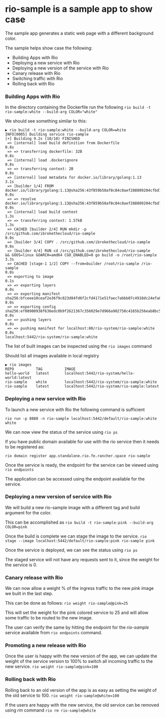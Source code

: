 # rio-sample is a sample app to show case

The sample app generates a static web page with a different background color.

The sample helps show case the following:

- Building Apps with Rio
- Deploying a new service with Rio
- Deploying a new version of the service with Rio
- Canary release with Rio
- Switching traffic with Rio
- Rolling back with Rio

### Building Apps with Rio
In the directory containing the Dockerfile run the following
`rio build -t rio-sample:white --build-arg COLOR="white"`

We should see something similar to this:
```
▶ rio build -t rio-sample:white --build-arg COLOR=white
INFO[0005] Building service rio-sample
[+] Building 9.2s (10/10) FINISHED
 => [internal] load build definition from Dockerfile                                                                                                                                                                                                                            0.8s
 => => transferring dockerfile: 32B                                                                                                                                                                                                                                             0.8s
 => [internal] load .dockerignore                                                                                                                                                                                                                                               0.8s
 => => transferring context: 2B                                                                                                                                                                                                                                                 0.8s
 => [internal] load metadata for docker.io/library/golang:1.13                                                                                                                                                                                                                  3.1s
 => [builder 1/4] FROM docker.io/library/golang:1.13@sha256:43f859b58af8c84c8aef288809204cfbd7cb88dbd4b0cf473dd4fb86693403ad                                                                                                                                                    0.0s
 => => resolve docker.io/library/golang:1.13@sha256:43f859b58af8c84c8aef288809204cfbd7cb88dbd4b0cf473dd4fb86693403ad                                                                                                                                                            0.0s
 => [internal] load build context                                                                                                                                                                                                                                               1.3s
 => => transferring context: 1.57kB                                                                                                                                                                                                                                             1.3s
 => CACHED [builder 2/4] RUN mkdir -p /src/github.com/ibrokethecloud/rio-sample                                                                                                                                                                                                 0.0s
 => [builder 3/4] COPY . /src/github.com/ibrokethecloud/rio-sample                                                                                                                                                                                                              0.0s
 => [builder 4/4] RUN cd /src/github.com/ibrokethecloud/rio-sample     && GOOS=linux GOARCH=amd64 CGO_ENABLED=0 go build -o /root/rio-sample                                                                                                                                    3.3s
 => CACHED [stage-1 1/2] COPY --from=builder /root/rio-sample /rio-sample                                                                                                                                                                                                       0.0s
 => exporting to image                                                                                                                                                                                                                                                          0.1s
 => => exporting layers                                                                                                                                                                                                                                                         0.0s
 => => exporting manifest sha256:bfceee10ceaf2e36f9c823d84fd6f2cfd4171e51faec7abbb07c4918dc24efa8                                                                                                                                                                               0.0s
 => => exporting config sha256:ef08900938f636edc0b9f2621367c356029e7d966a902758c4165b256eab8bc5                                                                                                                                                                                 0.0s
 => => pushing layers                                                                                                                                                                                                                                                           0.0s
 => => pushing manifest for localhost:80/rio-system/rio-sample:white                                                                                                                                                                                                            0.0s
localhost:5442/rio-system/rio-sample:white
```

The list of built images can be inspected using the `rio images` command

Should list all images available in local registry

```
▶ rio images
REPO          TAG          IMAGE
hello-world   latest       localhost:5442/rio-system/hello-world:latest
rio-sample    white        localhost:5442/rio-system/rio-sample:white
rio-sample    latest       localhost:5442/rio-system/rio-sample:latest
```

### Deploying a new service with Rio
To launch a new service with Rio the following command is sufficient

`rio run -p 8080 -n rio-sample localhost:5442/default/rio-sample:white white`

We can now view the status of the service using `rio ps`

If you have public domain available for use with the rio service then it needs to be registered as:

`rio domain register app.standalone.rio.fe.rancher.space rio-sample`

Once the service is ready, the endpoint for the service can be viewed using `rio endpoints`

The application can be accessed using the endpoint available for the service.

### Deploying a new version of service with Rio
We will build a new rio-sample image with a different tag and build argument for the color.

This can be accomplished as
`rio build -t rio-sample:pink --build-arg COLOR=pink`

Once the build is complete we can stage the image to the service.
`rio stage --image localhost:5442/default/rio-sample:pink rio-sample pink`

Once the service is deployed, we can see the status using `rio ps`

The staged service will not have any requests sent to it, since the weight for the service is 0.

### Canary release with Rio
We can now allow a weight % of the ingress traffic to the new *pink* image we built in the last step.

This can be done as follows:
`rio weight rio-sample@pink=25`

This will set the weight for the pink colored service to 25 and will allow some traffic to be routed to the new image.

The user can verify the same by hitting the endpoint for the *rio-sample* service available from `rio endpoints` command.

### Promoting a new release with Rio
Once the user is happy with the new version of the app, we can update the weight of the service version to 100% to switch all incoming traffic to the new service.
`rio weight rio-sample@pink=100`

### Rolling back with Rio
Rolling back to an old version of the app is as easy as setting the weight of the old service to 100.
`rio weight rio-sample@white=100`

If the users are happy with the new service, the old service can be removed using *rm* command
`rio rm rio-sample@white`
